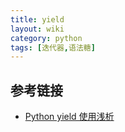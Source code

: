 ```yaml
---
title: yield
layout: wiki
category: python
tags: [迭代器,语法糖]
---
```


## 参考链接

* [Python yield 使用浅析](https://www.ibm.com/developerworks/cn/opensource/os-cn-python-yield/)